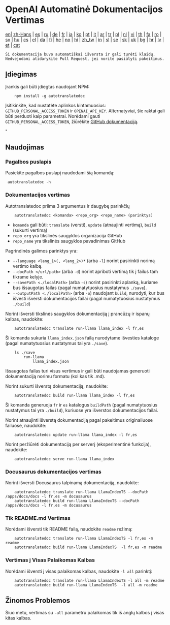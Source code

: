 
# OpenAI Automatinė Dokumentacijos Vertimas

[en](../README.md)| [zh-Hans](/i18n/README_zh-Hans.md) | [es](/i18n/README_es.md) | [ru](/i18n/README_ru.md) | [de](/i18n/README_de.md) | [fr](/i18n/README_fr.md) | [ja](/i18n/README_ja.md) | [ko](/i18n/README_ko.md) | [pt](/i18n/README_pt.md) | [it](/i18n/README_it.md) | [ar](/i18n/README_ar.md) | [tr](/i18n/README_tr.md) | [pl](/i18n/README_pl.md) | [nl](/i18n/README_nl.md) | [vi](/i18n/README_vi.md) | [th](/i18n/README_th.md) | [fa](/i18n/README_fa.md) | [ro](/i18n/README_ro.md) | [sv](/i18n/README_sv.md) | [hu](/i18n/README_hu.md) | [cs](/i18n/README_cs.md) | [el](/i18n/README_el.md) | [da](/i18n/README_da.md) | [fi](/i18n/README_fi.md) | [he](/i18n/README_he.md) | [no](/i18n/README_no.md) | [hi](/i18n/README_hi.md) | [zh_tw](/i18n/README_zh_tw.md) | [in](/i18n/README_in.md) | [sl](/i18n/README_sl.md) | [se](/i18n/README_se.md) | [sk](/i18n/README_sk.md) | [uk](/i18n/README_uk.md) | [bg](/i18n/README_bg.md) | [hr](/i18n/README_hr.md) | [lv](/i18n/README_lv.md) | [et](/i18n/README_et.md) | [cat](/i18n/README_cat.md) 

```Ši dokumentacija buvo automatiškai išversta ir gali turėti klaidų. Nedvejodami atidarykite Pull Request, jei norite pasiūlyti pakeitimus.```


## Įdiegimas 

Įrankis gali būti įdiegtas naudojant NPM:


```
    npm install -g autotranslatedoc
```

Įsitikinkite, kad nustatėte aplinkos kintamuosius: `GITHUB_PERSONAL_ACCESS_TOKEN` ir `OPENAI_API_KEY`. Alternatyviai, šie raktai gali būti perduoti kaip parametrai. Norėdami gauti `GITHUB_PERSONAL_ACCESS_TOKEN`, žiūrėkite [GitHub dokumentaciją](https://docs.github.com/en/github/authenticating-to-github/creating-a-personal-access-token).


 "
## Naudojimas


### Pagalbos puslapis
Pasiekite pagalbos puslapį naudodami šią komandą:
```
 autotranslatedoc -h
```
### Dokumentacijos vertimas

Autotranslatedoc priima 3 argumentus ir daugybę parinkčių

```
    autotranslatedoc <komanda> <repo_org> <repo_name> (parinktys)
```

- ```komanda``` gali būti: ```translate``` (versti), ```update``` (atnaujinti vertimą), ```build``` (sukurti vertimą)
- ```repo_org``` yra tikslinės saugyklos organizacija GitHub
- ```repo_name``` yra tikslinės saugyklos pavadinimas GitHub

Pagrindinės galimos parinktys yra:

- ```--language <lang_1>(, <lang_2>)*``` (arba ```-l```) norint pasirinkti norimą vertimo kalbą.
- ```--docPath </url/path>``` (arba ```-d```) norint apriboti vertimą tik į failus tam tikrame kelyje.
- ```--savePath <./localPath>``` (arba ```-s```) norint pasirinkti aplanką, kuriame bus išsaugotas failas (pagal numatytuosius nustatymus ```./save```).
- ```--outputPath <./localPath>``` (arba ```-o```) naudojant ```build```, nurodyti, kur bus išvesti išversti dokumentacijos failai (pagal numatytuosius nustatymus ```./build```)



Norint išversti tikslinės saugyklos dokumentaciją į prancūzų ir ispanų kalbas, naudokite:
```
    autotranslatedoc translate run-llama llama_index -l fr,es
```


Ši komanda sukuria `llama_index.json` failą nurodytame išvesties kataloge (pagal numatytuosius nustatymus tai yra `./save`).
```
    ls ./save
        run-llama
            llama_index.json 
```
Išsaugotas failas turi visus vertimus ir gali būti naudojamas generuoti dokumentaciją norimu formatu (kol kas tik .md).

Norint sukurti išverstą dokumentaciją, naudokite:

```
    autotranslatedoc build run-llama llama_index -l fr,es
```


Ši komanda generuoja `fr` ir `es` katalogus `buildPath` (pagal numatytuosius nustatymus tai yra `./build`), kuriuose yra išverstos dokumentacijos failai.

Norint atnaujinti išverstą dokumentaciją pagal pakeitimus originaliuose failuose, naudokite:

```
    autotranslatedoc update run-llama llama_index -l fr,es
```


Norint peržiūrėti dokumentaciją per serverį (eksperimentinė funkcija), naudokite:
```
    autotranslatedoc serve run-llama llama_index
```
### Docusaurus dokumentacijos vertimas

Norint išversti Docusaurus talpinamą dokumentaciją, naudokite:

```
    autotranslatedoc translate run-llama LlamaIndexTS --docPath /apps/docs/docs -l fr,es -m docusaurus
    autotranslatedoc build run-llama LlamaIndexTS --docPath /apps/docs/docs -l fr,es -m docusaurus
```
### Tik README.md Vertimas

Norėdami išversti tik README failą, naudokite `readme` režimą:

```
    autotranslatedoc translate run-llama LlamaIndexTS -l fr,es -m readme
    autotranslatedoc build run-llama LlamaIndexTS  -l fr,es -m readme
```
### Vertimas į Visas Palaikomas Kalbas

Norėdami išversti į visas palaikomas kalbas, naudokite `-l all` parinktį:

```
    autotranslatedoc translate run-llama LlamaIndexTS -l all -m readme
    autotranslatedoc build run-llama LlamaIndexTS  -l all -m readme
```
## Žinomos Problemos

Šiuo metu, vertimas su `-all` parametru palaikomas tik iš anglų kalbos į visas kitas kalbas.
